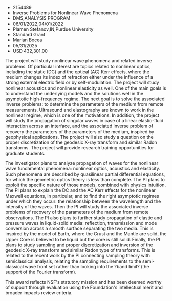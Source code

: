 
* 2154489
* Inverse Problems for Nonlinear Wave Phenomena
* DMS,ANALYSIS PROGRAM
* 06/01/2022,04/01/2022
* Plamen Stefanov,IN,Purdue University
* Standard Grant
* Marian Bocea
* 05/31/2025
* USD 432,301.00

The project will study nonlinear wave phenomena and related inverse problems. Of
particular interest are topics related to nonlinear optics, including the static
(DC) and the optical (AC) Kerr effects, where the medium changes its index of
refraction either under the influence of a strong external electric field or by
self-modulation. The project will study nonlinear acoustics and nonlinear
elasticity as well. One of the main goals is to understand the underlying models
and the solutions well in the asymptotic high-frequency regime. The next goal is
to solve the associated inverse problems: to determine the parameters of the
medium from remote measurements. Ultrasound and elastography are known to work
in the nonlinear regime, which is one of the motivations. In addition, the
project will study the propagation of singular waves in case of a linear
elastic-fluid interaction across an interface, and the associated inverse
problem of recovery the parameters of the parameters of the medium, inspired by
geophysical applications. The project will also study a question on the proper
discretization of the geodesic X-ray transform and similar Radon transforms. The
project will provide research training opportunities for graduate students.

The investigator plans to analyze propagation of waves for the nonlinear wave
fundamental phenomena: nonlinear optics, acoustics and elasticity. Such
phenomena are described by quasilinear partial differential equations, for which
the geometric optics theory is less than complete. The PI plans to exploit the
specific nature of those models, combined with physics intuition. The PI plans
to explain the DC and the AC Kerr effects for the nonlinear Maxwell equations,
in particular, and to find the right asymptotic regimes under which they occur:
the relationship between the wavelength and the intensity of the waves. Then the
PI will study the associated inverse problems of recovery of the parameters of
the medium from remote observations. The PI also plans to further study
propagation of elastic and pressure waves in liquid-solid media: reflection,
transmission and mode conversion across a smooth surface separating the two
media. This is inspired by the model of Earth, where the Crust and the Mantle
are solid, the Upper Core is believed to be liquid but the core is still solid.
Finally, the PI plans to study sampling and proper discretization and inversion
of the geodesic X-ray transform and similar Radon type of transforms. This is
related to the recent work by the PI connecting sampling theory with
semiclassical analysis, relating the sampling requirements to the semi-classical
wave front set rather than looking into the ?band limit? (the support of the
Fourier transform).

This award reflects NSF's statutory mission and has been deemed worthy of
support through evaluation using the Foundation's intellectual merit and broader
impacts review criteria.
